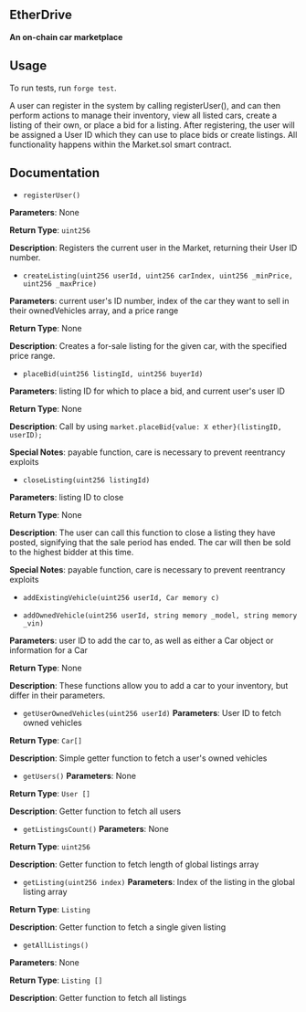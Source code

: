 ## EtherDrive

**An on-chain car marketplace**

## Usage
To run tests, run `forge test`. 

A user can register in the system by calling registerUser(), and can then perform actions to manage their inventory, view all listed cars, create a listing of their own, or place a bid for a listing. After registering, the user will be assigned a User ID which they can use to place bids or create listings. All functionality happens within the Market.sol smart contract. 

## Documentation
- `registerUser()`

**Parameters**: None

**Return Type**: `uint256`

**Description**: Registers the current user in the Market, returning their User ID number. 

- `createListing(uint256 userId, uint256 carIndex, uint256 _minPrice, uint256 _maxPrice)`

**Parameters**: current user's ID number, index of the car they want to sell in their ownedVehicles array, and a price range

**Return Type**: None

**Description**: Creates a for-sale listing for the given car, with the specified price range. 

- `placeBid(uint256 listingId, uint256 buyerId)`

**Parameters**: listing ID for which to place a bid, and current user's user ID

**Return Type**: None

**Description**: Call by using `market.placeBid{value: X ether}(listingID, userID);`

**Special Notes**: payable function, care is necessary to prevent reentrancy exploits


- `closeListing(uint256 listingId)`

**Parameters**: listing ID to close

**Return Type**: None

**Description**: The user can call this function to close a listing they have posted, signifying that the sale period has ended. The car will then be sold to the highest bidder at this time. 

**Special Notes**: payable function, care is necessary to prevent reentrancy exploits


- `addExistingVehicle(uint256 userId, Car memory c)`

- `addOwnedVehicle(uint256 userId, string memory _model, string memory _vin)`

**Parameters**: user ID to add the car to, as well as either a Car object or information for a Car

**Return Type**: None

**Description**: These functions allow you to add a car to your inventory, but differ in their parameters. 


- `getUserOwnedVehicles(uint256 userId)`
**Parameters**: User ID to fetch owned vehicles

**Return Type**: `Car[]`

**Description**: Simple getter function to fetch a user's owned vehicles


- `getUsers()`
**Parameters**: None

**Return Type**: `User []`

**Description**: Getter function to fetch all users


- `getListingsCount()`
**Parameters**: None

**Return Type**: `uint256`

**Description**: Getter function to fetch length of global listings array


- `getListing(uint256 index)`
**Parameters**: Index of the listing in the global listing array

**Return Type**: `Listing`

**Description**: Getter function to fetch a single given listing


- `getAllListings()`

**Parameters**: None

**Return Type**: `Listing []`

**Description**: Getter function to fetch all listings


